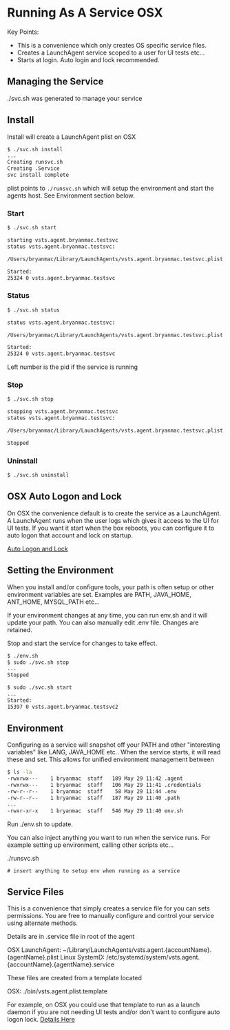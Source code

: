 # Running As A Service OSX

Key Points:
  - This is a convenience which only creates OS specific service files.
  - Creates a LaunchAgent service scoped to a user for UI tests etc...
  - Starts at login. Auto login and lock recommended.

## Managing the Service

./svc.sh was generated to manage your service

## Install

Install will create a LaunchAgent plist on OSX

```bash
$ ./svc.sh install
...
Creating runsvc.sh
Creating .Service
svc install complete
```

plist points to `./runsvc.sh` which will setup the environment and start the agents host.  See Environment section below.

### Start
```bash
$ ./svc.sh start

starting vsts.agent.bryanmac.testsvc
status vsts.agent.bryanmac.testsvc:

/Users/bryanmac/Library/LaunchAgents/vsts.agent.bryanmac.testsvc.plist

Started:
25324 0 vsts.agent.bryanmac.testsvc
```

### Status
```bash
$ ./svc.sh status

status vsts.agent.bryanmac.testsvc:

/Users/bryanmac/Library/LaunchAgents/vsts.agent.bryanmac.testsvc.plist

Started:
25324 0 vsts.agent.bryanmac.testsvc
```

Left number is the pid if the service is running

### Stop
```bash
$ ./svc.sh stop

stopping vsts.agent.bryanmac.testsvc
status vsts.agent.bryanmac.testsvc:

/Users/bryanmac/Library/LaunchAgents/vsts.agent.bryanmac.testsvc.plist

Stopped
```

### Uninstall
```bash
$ ./svc.sh uninstall

```

## OSX Auto Logon and Lock

On OSX the convenience default is to create the service as a LaunchAgent.  A LaunchAgent runs when the user logs which gives it access to the UI for UI tests.  If you want it start when the box reboots, you can configure it to auto logon that account and lock on startup.

[Auto Logon and Lock](http://www.tuaw.com/2011/03/07/terminally-geeky-use-automatic-login-more-securely/)

## Setting the Environment

When you install and/or configure tools, your path is often setup or other environment variables are set.  Examples are PATH, JAVA_HOME, ANT_HOME, MYSQL_PATH etc...

If your environment changes at any time, you can run env.sh and it will update your path.  You can also manually edit .env file.  Changes are retained. 

Stop and start the service for changes to take effect.

```bash
$ ./env.sh 
$ sudo ./svc.sh stop
...
Stopped

$ sudo ./svc.sh start
...
Started:
15397 0 vsts.agent.bryanmac.testsvc2
```

## Environment

Configuring as a service will snapshot off your PATH and other "interesting variables" like LANG, JAVA_HOME etc..  When the service starts, it will read these and set.  This allows for unified environment management between

```bash
$ ls -la
-rwxrwx---    1 bryanmac  staff   189 May 29 11:42 .agent
-rwxrwx---    1 bryanmac  staff   106 May 29 11:41 .credentials
-rw-r--r--    1 bryanmac  staff    58 May 29 11:44 .env
-rw-r--r--    1 bryanmac  staff   187 May 29 11:40 .path
...
-rwxr-xr-x    1 bryanmac  staff   546 May 29 11:40 env.sh
```

Run ./env.sh to update.

You can also inject anything you want to run when the service runs.  For example setting up environment, calling other scripts etc...

./runsvc.sh
```
# insert anything to setup env when running as a service
```

## Service Files

This is a convenience that simply creates a service file for you can sets permissions.  You are free to manually configure and control your service using alternate methods.

Details are in .service file in root of the agent

OSX LaunchAgent: ~/Library/LaunchAgents/vsts.agent.{accountName}.{agentName}.plist
Linux SystemD: /etc/systemd/system/vsts.agent.{accountName}.{agentName}.service

These files are created from a template located

OSX: ./bin/vsts.agent.plist.template

For example, on OSX you could use that template to run as a launch daemon if you are not needing UI tests and/or don't want to configure auto logon lock. [Details Here](https://developer.apple.com/library/mac/documentation/MacOSX/Conceptual/BPSystemStartup/Chapters/CreatingLaunchdJobs.html)
